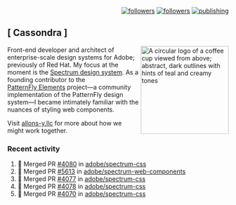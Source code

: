 <p align="right"><a rel="me" href="https://front-end.social/@castastrophe">
    <img alt="followers" title="Follow me on Mastodon" src="https://img.shields.io/mastodon/follow/109297102751309835?domain=https%3A%2F%2Ffront-end.social&label=Follow&logo=mastodon&logoColor=white&style=for-the-badge&labelColor=008080&color=006969"/></a>
  <a href="https://codepen.io/castastrophe/">
    <img alt="followers" title="Follow me on CodePen" src="https://img.shields.io/badge/23-1?color=640464&labelColor=7c007c&style=for-the-badge&logo=codepen&label=Follow"/></a>
<a href="https://castastrophe.medium.com/">
    <img alt="publishing" title="View articles on Medium" src="https://img.shields.io/badge/107-1?color=666&labelColor=444&label=subscribe&logo=medium&logoColor=white&style=for-the-badge"/></a>
</p>

## [&nbsp;Cassondra&nbsp;]

<img align="right" src="https://github-production-user-asset-6210df.s3.amazonaws.com/1840295/253016758-ba468774-1cd3-42c2-8f43-947b5eeb5edf.png" height="200" alt="A circular logo of a coffee cup viewed from above; abstract, dark outlines with hints of teal and creamy tones">

Front-end developer and architect of enterprise-scale design systems for Adobe; previously of Red Hat. My focus at the moment is the [Spectrum design system](https://github.com/adobe/spectrum-css). As a founding contributor to the [PatternFly&nbsp;Elements](https://github.com/patternfly/patternfly-elements) project&mdash;a community implementation of the PatternFly design system&mdash;I became intimately familiar with the nuances of styling web components.

Visit [allons-y.llc](http://allons-y.llc/) for more about how we might work together.

### Recent activity

<!--START_SECTION:activity-->
1. 🎉 Merged PR [#4080](https://github.com/adobe/spectrum-css/pull/4080) in [adobe/spectrum-css](https://github.com/adobe/spectrum-css)
2. 🎉 Merged PR [#5613](https://github.com/adobe/spectrum-web-components/pull/5613) in [adobe/spectrum-web-components](https://github.com/adobe/spectrum-web-components)
3. 🎉 Merged PR [#4077](https://github.com/adobe/spectrum-css/pull/4077) in [adobe/spectrum-css](https://github.com/adobe/spectrum-css)
4. 🎉 Merged PR [#4078](https://github.com/adobe/spectrum-css/pull/4078) in [adobe/spectrum-css](https://github.com/adobe/spectrum-css)
5. 🎉 Merged PR [#4070](https://github.com/adobe/spectrum-css/pull/4070) in [adobe/spectrum-css](https://github.com/adobe/spectrum-css)
<!--END_SECTION:activity-->
